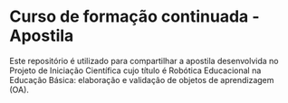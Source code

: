 # Curso de formação continuada - Apostila

Este repositório é utilizado para compartilhar a apostila desenvolvida no Projeto de Iniciação Científica cujo título é Robótica Educacional na Educação Básica: elaboração e validação de objetos de aprendizagem (OA). 
